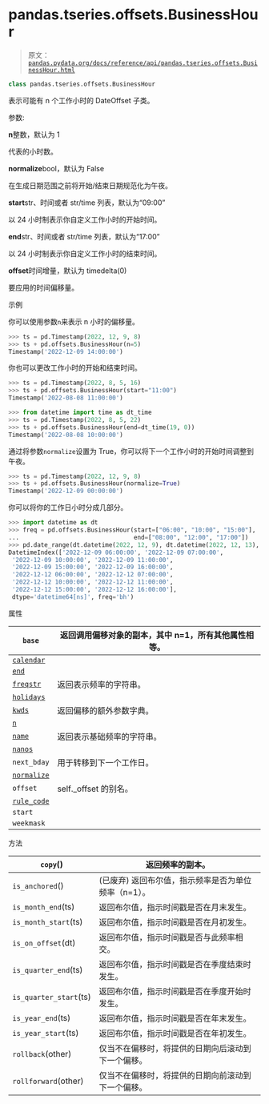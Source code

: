 # pandas.tseries.offsets.BusinessHour

> 原文：[`pandas.pydata.org/docs/reference/api/pandas.tseries.offsets.BusinessHour.html`](https://pandas.pydata.org/docs/reference/api/pandas.tseries.offsets.BusinessHour.html)

```py
class pandas.tseries.offsets.BusinessHour
```

表示可能有 n 个工作小时的 DateOffset 子类。

参数:

**n**整数，默认为 1

代表的小时数。

**normalize**bool，默认为 False

在生成日期范围之前将开始/结束日期规范化为午夜。

**start**str、时间或者 str/time 列表，默认为“09:00”

以 24 小时制表示你自定义工作小时的开始时间。

**end**str、时间或者 str/time 列表，默认为“17:00”

以 24 小时制表示你自定义工作小时的结束时间。

**offset**时间增量，默认为 timedelta(0)

要应用的时间偏移量。

示例

你可以使用参数`n`来表示 n 小时的偏移量。

```py
>>> ts = pd.Timestamp(2022, 12, 9, 8)
>>> ts + pd.offsets.BusinessHour(n=5)
Timestamp('2022-12-09 14:00:00') 
```

你也可以更改工作小时的开始和结束时间。

```py
>>> ts = pd.Timestamp(2022, 8, 5, 16)
>>> ts + pd.offsets.BusinessHour(start="11:00")
Timestamp('2022-08-08 11:00:00') 
```

```py
>>> from datetime import time as dt_time
>>> ts = pd.Timestamp(2022, 8, 5, 22)
>>> ts + pd.offsets.BusinessHour(end=dt_time(19, 0))
Timestamp('2022-08-08 10:00:00') 
```

通过将参数`normalize`设置为 True，你可以将下一个工作小时的开始时间调整到午夜。

```py
>>> ts = pd.Timestamp(2022, 12, 9, 8)
>>> ts + pd.offsets.BusinessHour(normalize=True)
Timestamp('2022-12-09 00:00:00') 
```

你可以将你的工作日小时分成几部分。

```py
>>> import datetime as dt
>>> freq = pd.offsets.BusinessHour(start=["06:00", "10:00", "15:00"],
...                                end=["08:00", "12:00", "17:00"])
>>> pd.date_range(dt.datetime(2022, 12, 9), dt.datetime(2022, 12, 13), freq=freq)
DatetimeIndex(['2022-12-09 06:00:00', '2022-12-09 07:00:00',
 '2022-12-09 10:00:00', '2022-12-09 11:00:00',
 '2022-12-09 15:00:00', '2022-12-09 16:00:00',
 '2022-12-12 06:00:00', '2022-12-12 07:00:00',
 '2022-12-12 10:00:00', '2022-12-12 11:00:00',
 '2022-12-12 15:00:00', '2022-12-12 16:00:00'],
 dtype='datetime64[ns]', freq='bh') 
```

属性

| `base` | 返回调用偏移对象的副本，其中 n=1，所有其他属性相等。 |
| --- | --- |
| [`calendar`](https://pandas.pydata.org/docs/reference/api/pandas.tseries.offsets.BusinessHour.calendar.html#pandas.tseries.offsets.BusinessHour.calendar "pandas.tseries.offsets.BusinessHour.calendar") |  |
| [`end`](https://pandas.pydata.org/docs/reference/api/pandas.tseries.offsets.BusinessHour.end.html#pandas.tseries.offsets.BusinessHour.end "pandas.tseries.offsets.BusinessHour.end") |  |
| [`freqstr`](https://pandas.pydata.org/docs/reference/api/pandas.tseries.offsets.BusinessHour.freqstr.html#pandas.tseries.offsets.BusinessHour.freqstr "pandas.tseries.offsets.BusinessHour.freqstr") | 返回表示频率的字符串。 |
| [`holidays`](https://pandas.pydata.org/docs/reference/api/pandas.tseries.offsets.BusinessHour.holidays.html#pandas.tseries.offsets.BusinessHour.holidays "pandas.tseries.offsets.BusinessHour.holidays") |  |
| [`kwds`](https://pandas.pydata.org/docs/reference/api/pandas.tseries.offsets.BusinessHour.kwds.html#pandas.tseries.offsets.BusinessHour.kwds "pandas.tseries.offsets.BusinessHour.kwds") | 返回偏移的额外参数字典。 |
| [`n`](https://pandas.pydata.org/docs/reference/api/pandas.tseries.offsets.BusinessHour.n.html#pandas.tseries.offsets.BusinessHour.n "pandas.tseries.offsets.BusinessHour.n") |  |
| [`name`](https://pandas.pydata.org/docs/reference/api/pandas.tseries.offsets.BusinessHour.name.html#pandas.tseries.offsets.BusinessHour.name "pandas.tseries.offsets.BusinessHour.name") | 返回表示基础频率的字符串。 |
| [`nanos`](https://pandas.pydata.org/docs/reference/api/pandas.tseries.offsets.BusinessHour.nanos.html#pandas.tseries.offsets.BusinessHour.nanos "pandas.tseries.offsets.BusinessHour.nanos") |  |
| `next_bday` | 用于转移到下一个工作日。 |
| [`normalize`](https://pandas.pydata.org/docs/reference/api/pandas.tseries.offsets.BusinessHour.normalize.html#pandas.tseries.offsets.BusinessHour.normalize "pandas.tseries.offsets.BusinessHour.normalize") |  |
| `offset` | self._offset 的别名。 |
| [`rule_code`](https://pandas.pydata.org/docs/reference/api/pandas.tseries.offsets.BusinessHour.rule_code.html#pandas.tseries.offsets.BusinessHour.rule_code "pandas.tseries.offsets.BusinessHour.rule_code") |  |
| `start` |  |
| `weekmask` |  |

方法

| `copy`() | 返回频率的副本。 |
| --- | --- |
| `is_anchored`() | (已废弃) 返回布尔值，指示频率是否为单位频率（n=1）。 |
| `is_month_end`(ts) | 返回布尔值，指示时间戳是否在月末发生。 |
| `is_month_start`(ts) | 返回布尔值，指示时间戳是否在月初发生。 |
| `is_on_offset`(dt) | 返回布尔值，指示时间戳是否与此频率相交。 |
| `is_quarter_end`(ts) | 返回布尔值，指示时间戳是否在季度结束时发生。 |
| `is_quarter_start`(ts) | 返回布尔值，指示时间戳是否在季度开始时发生。 |
| `is_year_end`(ts) | 返回布尔值，指示时间戳是否在年末发生。 |
| `is_year_start`(ts) | 返回布尔值，指示时间戳是否在年初发生。 |
| `rollback`(other) | 仅当不在偏移时，将提供的日期向后滚动到下一个偏移。 |
| `rollforward`(other) | 仅当不在偏移时，将提供的日期向前滚动到下一个偏移。 |
